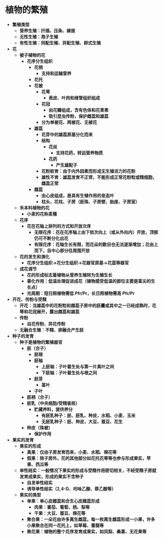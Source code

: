 # **植物的繁殖**
- **繁殖类型**
    - **营养生殖：扦插、压条、嫁接**
    - **无性生殖：孢子生殖**
    - **有性生殖：同配生殖、异配生殖、卵式生殖**
- **花**
    - **被子植物的花**
        - **花序分生组织**
            - **花柄**
                - **支持和运输营养**
            - **花托**
            - **花被**
                - **花萼**
                    - **表皮、叶肉和维管组织组成**
                - **花冠**
                    - **由花瓣组成，含有色体和花青素**
                    - **吸引昆虫传粉，保护雌蕊和雄蕊**
                - **分为单被花、两被花、无被花**
            - **雄蕊**
                - **花芽中的雄蕊原基分化而来**
                - **结构**
                    - **花丝**
                        - **支持花药，转运营养物质**
                    - **花药**
                        - **产生雄配子**
                - **花粉败育：由于内外因素而形成无生殖活力的花粉**
                - **雄性不育：雄蕊发育不正常，不能形成正常花粉粒或精细胞，雌蕊正常**
            - **雌蕊**
                - **由心皮组成，是具有生殖作用的变态叶**
                - **柱头、花柱、子房（胚珠、子房壁、胎座、子房室）**
    - **禾本科植物的花**
        - **小麦的花称麦穗**
    - **花序**
        - **花在花轴上排列的方式和开放次序**
            - **无限花序：花在花序轴上由下依次向上（或从外向内）开放，顶部仍可不断分化出花**
            - **有限花序：花轴生长有限，而花朵的数目也无法逐渐增加；花由上而下，自中心部分往周围开放**
    - **花的发生和演化**
        - **花序分生组织->花分生组织->花器官原基->花蕊等器官**
    - **成花调节**
        - **花的形成标志着植物从营养生殖转为生殖生长**
        - **春化作用：低温处理促进成花（植物感受低温的部位主要是茎尖的生长点）**
        - **光周期：短日照植物需低 Pfr/Pr，长日照植物需高 Pfr/Pr**
- **开花、传粉与受精**
    - **开花：当雄蕊中的花粉粒和雌蕊子房中的胚囊或其中之一已经成熟时，花萼和花冠展开，露出雌蕊和雄蕊**
    - **传粉**
        - **自花传粉、异花传粉**
    - **无融合生殖：不精、卵融合产生胚**
- **种子的发育**
    - **种子是植物的繁殖器官**
        - **胚（合子）**
            - **胚根**
            - **胚轴**
                - **上胚轴：子叶着生处与第一片真叶之间**
                - **下胚轴：子叶着生处与根之间**
            - **胚芽**
                - **茎叶**
            - **子叶**
        - **胚柄（合子）**
        - **胚乳（中央细胞/受精极核）**
            - **贮藏养料，提供养分**
                - **有胚乳种子：胚、胚乳、种皮，水稻、小麦、玉米**
                - **无胚乳种子：胚、种皮，大豆、蚕豆、花生**
        - **种皮（珠被）**
            - **保护作用**
- **果实的发育**
    - **果实的形成**
        - **真果：仅由子房发育而来，小麦、水稻、棉花等**
        - **假果：除子房外，花的其他部分如花托花萼等也参与形成果实，苹果、西瓜等**
    - **单性结实：一般情况下果实的形成与受精作用密切相关，不经受精子房就发育成果实，形成的果实不含种子**
        - **自发单性结实**
        - **诱导单性结实（2,4-D、吲哚乙酸、萘乙酸等）**
    - **果实的类型**
        - **单果：单心皮雌蕊和合生心皮雌蕊形成**
            - **肉果：番茄、葡萄、桃、梨等**
            - **干果：大豆、蚕豆、棉花等**
        - **聚合果：一朵花由许多离生雌蕊，每一枚离生雌蕊形成一小果，许多小果聚合在同一花托上，如草莓、蔷薇等**
        - **聚花果：植物的整个花序发育成果实，如凤梨、桑葚、无花果等**